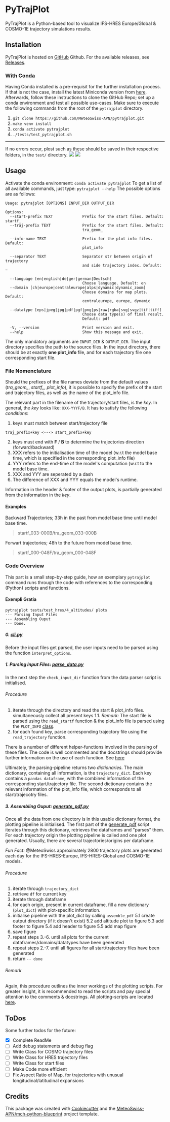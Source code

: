 # PyTrajPlot
PyTrajPlot is a Python-based tool to visualize IFS-HRES Europe/Global & COSMO-1E trajectory simulations results.

## Installation
PyTrajPlot is hosted on [GitHub](https://github.com/MeteoSwiss-APN/pytrajplot) Github. For the available releases, see [Releases](https://github.com/MeteoSwiss-APN/pytrajplot/releases).
### With Conda
Having Conda installed is a pre-requisit for the further installation process. If that is not the case, install the latest Miniconda version from [here](https://docs.conda.io/en/latest/miniconda.html). Afterwards, follow these instructions to clone the GitHub Repo; set up a conda environment and test all possible use-cases. Make sure to execute the following commands from the root of the `pytrajplot` directory.

1. `git clone https://github.com/MeteoSwiss-APN/pytrajplot.git`
2. `make venv install`
3. `conda activate pytrajplot`
4. `./tests/test_pytrajplot.sh`

---
If no errors occur, plost such as these should be saved in their respective folders, in the `test/` directory.
![](https://i.imgur.com/Zp4F9Z7.jpg)
![](https://i.imgur.com/4WvLK1x.jpg)


## Usage
Activate the conda environment:
```conda activate pytrajplot```
To get a list of all available commands, just type:
```pytrajplot --help```
The possible options are as follows:
```
Usage: pytrajplot [OPTIONS] INPUT_DIR OUTPUT_DIR

Options:
  --start-prefix TEXT             Prefix for the start files. Default: startf_
  --traj-prefix TEXT              Prefix for the start files. Default:
                                  tra_geom_

  --info-name TEXT                Prefix for the plot info files. Default:
                                  plot_info

  --separator TEXT                Separator str between origin of trajectory
                                  and side trajectory index. Default: ~

  --language [en|english|de|ger|german|Deutsch]
                                  Choose language. Default: en
  --domain [ch|europe|centraleurope|alps|dynamic|dynamic_zoom]
                                  Choose domains for map plots. Default:
                                  centraleurope, europe, dynamic

  --datatype [eps|jpeg|jpg|pdf|pgf|png|ps|raw|rgba|svg|svgz|tif|tiff]
                                  Choose data type(s) of final result.
                                  Default: pdf

  -V, --version                   Print version and exit.
  --help                          Show this message and exit.
```
The only mandatory arguments are `INPUT_DIR` & `OUTPUT_DIR`. The input directory specifies the path to the source files. In the input directory, there should be at exactly **one plot_info** file, and for each trajectory file one corresponding start file.

### File Nomenclature
Should the prefixes of the file names deviate from the default values (*tra_geom_*, *startf_*, *plot_info*),  it is possible to specify the prefix of the start and trajectory files, as well as the name of the plot_info file.


The relevant part in the filename of the trajectory/start files, is the *key*. In general, the *key* looks like: `XXX-YYYF/B`. It has to satisfy the following *conditions*:

1. keys must match between start/trajectory file
```
traj_prefix+key <---> start_prefix+key
```
2. keys must end with **F** / **B** to determine the trajectories direction (forward/backward)
3. XXX refers to the initialisation time of the model (w.r.t the model base time, which is specified in the corresponding plot_info file)
5. YYY refers to the end-time of the model's computation (w.r.t to the model base time.
6. XXX and YYY are seperated by a dash
7. The difference of XXX and YYY equals the model's runtime.

Information in the header & footer of the output plots, is partially generated from the information in the *key*.

#### Examples
Backward Trajectories; 33h in the past from model base time until model base time.
> startf_033-000B/tra_geom_033-000B

Forwart trajectories; 48h to the future from model base time.
> startf_000-048F/tra_geom_000-048F

### Code Overview

This part is a small step-by-step guide, how an exemplary `pytrajplot` command runs through the code with references to the corresponding (Python) scripts and functions.

#### Exempli Gratia
```
pytrajplot tests/test_hres/4_altitudes/ plots
--- Parsing Input Files
--- Assembling Ouput
--- Done.
```

##### 0. [cli.py](src/pytrajplot/cli.py)
Before the input files get parsed, the user inputs need to be parsed using the function `interpret_options`.

##### 1. Parsing Input Files: [parse_data.py](src/pytrajplot/parse_data.py)
In the next step the `check_input_dir` function from the data parser script is initialised.

###### Procedure
1. iterate through the directory and read the start & plot_info files. simultaneously collect all present keys
 1.1. *Remark:* The start file is parsed using the `read_startf` function & the plot_info file is parsed using the `PLOT_INFO` [class](src/pytrajplot/parsing/plot_info.py).
3. for each found key, parse corresponding trajectory file using the `read_trajectory` function.

There is a number of different helper-functions involved in the parsing of these files. The code is well commented and the docstrings should provide further information on the use of each function. See [here](src/pytrajplot/parse_data.py)

Ultimately, the parsing-pipeline returns two *dictionaries*. The main dictionary, containing all information, is the `trajectory_dict`. Each key contains a `pandas dataframe`, with the combined information of the corresponding start/trajectory file. The second dictionary contains the relevant information of the plot_info file, which corresponds to all start/trajecotry files.

##### 3. Assembling Ouput: [generate_pdf.py](src/pytrajplot/generate_pdf.py)
Once all the data from one directory is in this usable dictionary format, the plotting pipeline is initialised. The first part of the [generate_pdf](src/pytrajplot/generate_pdf.py) script iterates through this dictionary, retrieves the dataframes and "parses" them. For each trajectory origin the plotting pipeline is called and one plot generated. Usually, there are several trajectories/origins per dataframe.

*Fun Fact:* @MeteoSwiss approximately 2800 trajectory plots are generated each day for the IFS-HRES-Europe, IFS-HRES-Global and COSMO-1E models.

###### Procedure
1. iterate through `trajectory_dict`
2. retrieve `df` for current key
3. iterate through dataframe
4. for each origin, present in current dataframe, fill a new dictionary (`plot_dict`) with plot-specific information.
5. initialise pipeline with the plot_dict by calling `assemble_pdf`
    5.1 create output directory (if it doesn't exist)
    5.2 add altitude plot to figure
    5.3 add footer to figure
    5.4 add header to figure
    5.5 add map figure
6. save figure
7. repeat steps 3.-6. until all plots for the current dataframes/domains/datatypes have been generated
8. repeat steps 2.-7. until all figures for all start/trajectory files have been generated
9. return `-- done`

###### Remark
Again, this procedure outlines the inner workings of the plotting scripts. For greater insight, it is recommended to read the scripts and pay special attention to the comments & docstrings. All plotting-scripts are located [here](src/pytrajplot/plotting).



## ToDos
Some further todos for the future:
- [x] Complete ReadMe
- [ ] Add debug statements and debug flag
- [ ] Write Class for COSMO trajectory files
- [ ] Write Class for HRES trajectory files
- [ ] Write Class for start files
- [ ] Make Code more efficient
- [ ] Fix Aspect Ratio of Map, for trajectories with unusual longitudinal/latitudinal expansions

## Credits
This package was created with [Cookiecutter](https://github.com/audreyr/cookiecutter) and the [MeteoSwiss-APN/mch-python-blueprint](https://github.com/MeteoSwiss-APN/mch-python-blueprint) project template.

